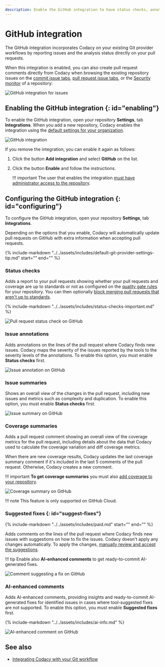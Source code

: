 ```yaml
---
description: Enable the GitHub integration to have status checks, annotations, issue and coverage summaries, and suggested fixes from Codacy directly on pull requests.
---
```


# GitHub integration

The GitHub integration incorporates Codacy on your existing Git provider workflows by reporting issues and the analysis status directly on your pull requests.

When this integration is enabled, you can also create pull request comments directly from Codacy when browsing the existing repository issues on the [commit issue tabs](../../repositories/commits.md#issues-tabs), [pull request issue tabs](../../repositories/pull-requests.md#issues-tabs), or the [Security monitor](../../repositories/security-monitor.md) of a repository:<!--TODO CY-6642 Check if this is still true-->

![GitHub integration for issues](images/github-integration-issues.png)

## Enabling the GitHub integration {: id="enabling"}

To enable the GitHub integration, open your repository **Settings**, tab **Integrations**. When you add a new repository, Codacy enables the integration using the [default settings for your organization](../../organizations/integrations/default-git-provider-integration-settings.md).

![GitHub integration](images/github-integration.png)<!--TODO CY-6642 Update screenshot-->

If you remove the integration, you can enable it again as follows:<!--TODO CY-6642 This will change, as we won't allow users to delete the integration-->

1.  Click the button **Add integration** and select **GitHub** on the list.
1.  Click the button **Enable** and follow the instructions.

    !!! important
        The user that enables the integration [must have administrator access to the repository](../../organizations/roles-and-permissions-for-organizations.md#permissions-for-github).

## Configuring the GitHub integration {: id="configuring"}

To configure the GitHub integration, open your repository **Settings**, tab **Integrations**.

Depending on the options that you enable, Codacy will automatically update pull requests on GitHub with extra information when accepting pull requests.

{%
    include-markdown "../../assets/includes/default-git-provider-settings-tip.md"
    start="<!--default-settings-apply-all-start-->"
    end="<!--default-settings-apply-all-end-->"
%}

### Status checks

Adds a report to your pull requests showing whether your pull requests and coverage are up to standards or not as configured on the [quality gate rules](../../repositories-configure/adjusting-quality-gates.md) for your repository. You can then optionally [block merging pull requests that aren't up to standards](../../getting-started/integrating-codacy-with-your-git-workflow.md#blocking-pull-requests).

{% include-markdown "../../assets/includes/status-checks-important.md" %}

![Pull request status check on GitHub](images/github-integration-pr-status.png)

### Issue annotations

Adds annotations on the lines of the pull request where Codacy finds new issues. Codacy maps the severity of the issues reported by the tools to the severity levels of the annotations. To enable this option, you must enable **Status checks** first.

![Issue annotation on GitHub](images/github-integration-pr-annotation.png)

### Issue summaries

Shows an overall view of the changes in the pull request, including new issues and metrics such as complexity and duplication. To enable this option, you must enable **Status checks** first.

![Issue summary on GitHub](images/github-integration-pr-summary.png)

### Coverage summaries

Adds a pull request comment showing an overall view of the coverage metrics for the pull request, including details about the data that Codacy used to calculate the coverage variation and diff coverage metrics.

When there are new coverage results, Codacy updates the last coverage summary comment if it's included in the last 5 comments of the pull request. Otherwise, Codacy creates a new comment.

!!! important
    **To get coverage summaries** you must also [add coverage to your repository](../../coverage-reporter/index.md).

![Coverage summary on GitHub](images/github-integration-coverage-summary.png)

!!! note
    This feature is only supported on GitHub Cloud.

### Suggested fixes {: id="suggest-fixes"}

{%
    include-markdown "../../assets/includes/paid.md"
    start="<!--paid-start-->"
    end="<!--paid-end-->"
%}

Adds comments on the lines of the pull request where Codacy finds new issues with suggestions on how to fix the issues. Codacy doesn't apply any changes automatically. To apply the changes, [manually review and accept the suggestions](https://docs.github.com/en/pull-requests/collaborating-with-pull-requests/reviewing-changes-in-pull-requests/incorporating-feedback-in-your-pull-request#applying-suggested-changes).

!!! tip
    Enable also **AI-enhanced comments** to get ready-to-commit AI-generated fixes.

![Comment suggesting a fix on GitHub](images/github-integration-suggest-fixes.png)

### AI-enhanced comments

Adds AI-enhanced comments, providing insights and ready-to-commit AI-generated fixes for identified issues in cases where tool-suggested fixes are not supported. To enable this option, you must enable **Suggested fixes** first.

{% include-markdown "../../assets/includes/ai-info.md" %}

![AI-enhanced comment on GitHub](images/github-integration-ai-comment.png)

## See also

-   [Integrating Codacy with your Git workflow](../../getting-started/integrating-codacy-with-your-git-workflow.md)
